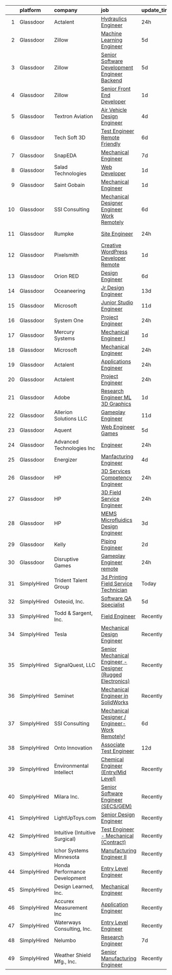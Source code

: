 

|    | platform    | company                        | job                                                                                                                                                                                                                                                                                                                                                                                                                                                                                                                                                                                                                                                                                                                                                                                                                                                                                                                                                                                                                                                                                                                                                                                                                                                                                                                                                                                                                                                                                                                                                                   | update_time   | location                   |
|---:|:------------|:-------------------------------|:----------------------------------------------------------------------------------------------------------------------------------------------------------------------------------------------------------------------------------------------------------------------------------------------------------------------------------------------------------------------------------------------------------------------------------------------------------------------------------------------------------------------------------------------------------------------------------------------------------------------------------------------------------------------------------------------------------------------------------------------------------------------------------------------------------------------------------------------------------------------------------------------------------------------------------------------------------------------------------------------------------------------------------------------------------------------------------------------------------------------------------------------------------------------------------------------------------------------------------------------------------------------------------------------------------------------------------------------------------------------------------------------------------------------------------------------------------------------------------------------------------------------------------------------------------------------|:--------------|:---------------------------|
|  1 | Glassdoor   | Actalent                       | [Hydraulics Engineer](https://www.glassdoor.com/partner/jobListing.htm?pos=109&ao=1110586&s=58&guid=00000180fa05ae34a4a922a3e8875fc2&src=GD_JOB_AD&t=SR&vt=w&ea=1&cs=1_be75983a&cb=1653462118397&jobListingId=1007890149649&cpc=AC285F3A3ECA6BB0&jrtk=3-0-1g3t0bbjvm6ph801-1g3t0bbkir056801-bef56c37ce145c94--6NYlbfkN0ChYVx_I3yfZ_JDY3EFoivtqvi_stwnZ_kRt8Dowt_l_d1ydueao4NE-oUleRJ4yhh9Ix6aND3LUMfVI0eoyrxonRkPatYhJWaMY8t2jX4HqC85oTcZGKf0OzpdlIFTvBXphYp9ByRQs5rNvRvXDZ3YbX1VhukpvS29AjLM564bQvgbXAifumKuQruvqJKY_vxhHzyK7R1Jqvl5Fh2ll7Kb4zu4lz0Dkt4d9BYMI_jEAKeP5kmNIBXnZKRw8Ee4kTxkJ8lX6l8A0lunIgCbFqbAXRPAo-pLIXJFBuOF1kIsrcAt3EyP11gJXusudWbpTUCJihenAhS_guRA1WVA4RUUxYDa2BICkcz-qROOCL4GChbsbroOVAxHaSKMOVbeR86xPEebu_L14R4a3IJLC4TaJMmyo_72WrtPk8siwYzJBLpSBKFl0RM3TRZvhXDN5egfl_kKVMFb_X1fgVKCNTUF-3tWG4Hv6q4RS0uiQSruMUn6H_f9xIn05O67v-yj7X0yvovYr22R-P6unzxEf7s1WRxMQBEs4sFQtMBHVWDoWBkvXituc9r7WfX3wz7-FIK3Pc4O2jr-1Ldhmo5WVvH-yo-hE_yaExuj1-Q6wDkq4QCxWw_wSI5Og_9BfjtyHNmKIM-MYYVnBOHGmaOTmPQ4ZAkl27sBcpjkU87MJWxkv2VWiF0OzQt2ZU7RQcUWLlwTtAyLnG_SPyAEJTLvbniUCtQ-9EV_3IjnjZ8Nisb5p5bav69W7umIsAdGuCm3ocFGe0EX600m3TByd9vU98thLtDjmsMi7LjUS5t20TOiHxFGNqY8bn-NZZmrEidJeWo7-13T6_VwJiv8ySpUHJKV9qsn5enYVqd3GB9-xNWEQIhcHwyXe5CK9B083ihYtcB9YJUqbcBDjIQfN2ISrT_70xE4s2J_VlHVW-Xd5zKG4B7cK3sHhpQmp-bEQ3GnI-9E3iFQ99eFYpK-l-qjXRACdeXRs2RHhbE%3D)                                                                                                                                                                                                          | 24h           | Bartlett, IL               |
|  2 | Glassdoor   | Zillow                         | [Machine Learning Engineer](https://www.glassdoor.com/partner/jobListing.htm?pos=101&ao=1110586&s=58&guid=00000180fa05ae34a4a922a3e8875fc2&src=GD_JOB_AD&t=SR&vt=w&cs=1_0a7c9986&cb=1653462118396&jobListingId=1007877117058&cpc=9908D8D4413DBB8A&jrtk=3-0-1g3t0bbjvm6ph801-1g3t0bbkir056801-f96ab320b8e43036--6NYlbfkN0ANMurRYyPEXg08u6OamUd1Mvhk-zhFSGYIZgoJR86UvYL2v6MoUqae-sD5DnU21vq3JeNkR5tFHcOnDSq4dtCFfirBT7BYsd0jop5wwr17nJM9ZkX7ghU4Er1na1RLgh8OpyDj2Xs0WGVeLQZxpEbHUBOV3KsUxWOQYxZr7INfleYBTAwE2qjmYhWBBkzonQeoXFvsj4PleQDtJYgK5BiiAnsr7_5Kyrr5fvFyPGQqSALWvH7DFOaccNVlYodNSmxFsiyR0ugwNx2yHI4IFJq5Yzi-DTmH_Q4nTOUoLm0fxY63CSCsY5rDXcAyjkYNT9l_3CKbtM6DqbhpX6YAQ_YI4JbLVThEx3IYFxAa_JKFXFbTzcSpPGEieps-nr2YKb42Xa_VlxpF0sDQ5gAUQt68GRyiBsdfpYyvOPXxpGvEyolsHJuSH1MENDGQc3PQVKC21uLDs-0PipOTtuY7uFtX0g_WWDqbDdJH2GQLjeVshZXDyEZzbizYxROUgbwKLFPoR5bIlTAVkNCHwelSiioztb4IhcEsMNCSBOzYAsM7mCLEyD_8KvxQn7YNAZ0X6jtHtEYFa4nyNiZ5RbOHHGujSS4UXzLIVhCeXFbigDe0INxbCmP2Tjp3KJmCnu0GnrLZPy9t15ArQgL0fR80uoHXAiPRExLCzjp0m6-JQX91OpAJn8Dl1-F0oA9Qi5j4hkqAEXTDMPN3phuc_qt1AzxcZgS4q_9vT_ykLN6qipezAnvCf2XFQ0I2iORtRHECy2KTyF3ys43gnXjr8azdYk4NBOLZpuKPodRHB9PY1lCd9DAf1_CtkQAnr6CDHpYtqC8VJnAvrlhLyHFRyhed5j7QSIMRnxn7TQZwU4tPkDIVvevtEEKzt79QFCreHl10Ry0%3D)                                                                                                                                                                                                                                                                                                         | 5d            | Remote                     |
|  3 | Glassdoor   | Zillow                         | [Senior Software Development Engineer Backend](https://www.glassdoor.com/partner/jobListing.htm?pos=102&ao=1110586&s=58&guid=00000180fa05ae34a4a922a3e8875fc2&src=GD_JOB_AD&t=SR&vt=w&cs=1_a91eed4a&cb=1653462118396&jobListingId=1007877116410&cpc=334ABAF5D42DC775&jrtk=3-0-1g3t0bbjvm6ph801-1g3t0bbkir056801-7da9c1d29ced34c0--6NYlbfkN0ANMurRYyPEXg08u6OamUd1Mvhk-zhFSGYIZgoJR86UvQ_x0FKK8TrZZD49G3rLjS8OeXqKpU256LJsjkBezdpirwUAmeTUM9z_OzSf7E33yCgZOMicZWXcrQgbxxpW63orqXKD1-6n58-zzJEHjh3OCeCJJueRXOhU8YE61F16bSMqAwSYfO1HusenPJE8KRhmW1frTfHacdBeyuH6dwbcvUe2ElIlGjmi7sw_29r2ibEZpq67j6zD9gtL3bu9jCxQ5D6IHEOMdV6FRz5oZBRJVtpCBqDKqmnpmCP9mmrQyqERzC_skvHDvDwxSqT9MnqDmEd8zAnGQ5cF5WEtpGKxIXKB1kxILPrkrgIl4rE9xQV41oio0fivFlJpy1QkDxrBhCdCrL3zfCvLLAEMaES2LA78ySVgsNHy8-EpkBsicpNHWEtXnY1PWXYLVuCYVXQIIKII2QoIq0O0Ww9bDk7JddWFXgxvhje6_rFp3akM7UXbtQtp5yenFmi3cWV2REeALDw4K54VFvip797v4IJl3hQqI2JG-bcO6oItjSQM_Ur7UXxE9SG_UVGRddd_iVBs0t1Dmf-A2sjjlkREBikqFeuPLIlGTryOYkHelYVPG_54OwLqY8nu1CMZ2zs0q4Nq3Hm5R-oFvYZJVRUI3F2wcfIMSp8Ud85Lj2sL5_MDZtgEoPJ-0Fxpc3jYAcKSbZa-VUsEWwNjZhLmO7nfrSXX9lp7vujWvLjwFgyTWHHlcksbLj9mNcilQRrHKuIcNuiUskF60SLMxwxbZ9HGEOnA3SQ0lzhlmhs8U2EOnAFz9_doGKpIuOqmEgpgSfIfUxEOd8a1M0bGJw1dnwkTcSFEEQUyxXtEBGLeAJo_C99_dn3cVIAp0z1g6rdhc3jormM%3D)                                                                                                                                                                                                                                                                                      | 5d            | Remote                     |
|  4 | Glassdoor   | Zillow                         | [Senior Front End Developer](https://www.glassdoor.com/partner/jobListing.htm?pos=103&ao=1110586&s=58&guid=00000180fa05ae34a4a922a3e8875fc2&src=GD_JOB_AD&t=SR&vt=w&cs=1_161dd48b&cb=1653462118396&jobListingId=1007885818152&cpc=56C4EA4A1A191A49&jrtk=3-0-1g3t0bbjvm6ph801-1g3t0bbkir056801-5f1ab62f840b6fab--6NYlbfkN0ANMurRYyPEXg08u6OamUd1Mvhk-zhFSGYIZgoJR86UvQ_x0FKK8TrZZD49G3rLjS_Y1LbQWLx5jycOR6013cxawdBDgXjNWoLra0NK2tGSUKFhweRgdIxRSTkplgTUpz3ePSqK2BaeWgbq5Rm-Yt5puBME04TASXW0MJDXH9qJzEPorQn0Fn679GFFEy7YZX9nVcjKv4UacVbgWYfThZF8Kl1jv3CfbGgyUIr7vs-G_TEfN6X9KPMu3cfKpAhryvouvE3182JuvuHmdHB403tFfpiHPHJctc564G7vzCNHBzWsGpXpG3xlaJsaO6ByemErz6mHy4CS6qcGRa3JCUB3S0ecbfClXg_Fh6epD8i0auvlVXt2GsEZeQPPMBa8o0I8jxy-GD-jsZLkJgrRUxNBTcOJduUZncUu2MkTS54QSeqoVXvd7FKfmDTebpyQydcZ8bbRPvSVc9c5bVFseF7egEym_tBdyOrXNcbcaR2it5orv5LMdBrdQ-e7Avm2bf0XxDf760AfTicWpNBwdgNF3azBzWEqNEKnOtbuD7uHFXpuvNTRYyrtFYMUg4WofVrCA91lsh60d7LLrmaJDMDFY54aN3r9fKBS-rtd26q0ucn6NYovbJvoumPkv5wwU2w2jil-NbN5zH0_JNfdQLWl_z5pkitQx1EkYrDFJspnpQb9bv1IFeQVXBLRZ-3CXOnK2QLdD2xCStaPFZhK_zPAf1sQ8hq8xdj_32WIExazYNlt7X-56WdIpZ7TRYw36IDtymp1Md2vo8NZ-elmY8hqiEATArEGf08mddAvHoFYv4rFWfsa-_CLSwQ_rBPM12i2mJpNrltMSlUbSwNjWpYK51YO49eC3x_s6kfYG2dgHta4TdBrsnyX4Uh813c6kd9ewPGMIS9ORN1egTqCesWF1r9vT812ffM%3D)                                                                                                                                                                                                                                                                        | 1d            | Seattle, WA                |
|  5 | Glassdoor   | Textron Aviation               | [Air Vehicle Design Engineer](https://www.glassdoor.com/partner/jobListing.htm?pos=126&ao=1136043&s=58&guid=00000180fa05ae34a4a922a3e8875fc2&src=GD_JOB_AD&t=SR&vt=w&cs=1_1f11cfcd&cb=1653462118402&jobListingId=1007880298449&jrtk=3-0-1g3t0bbjvm6ph801-1g3t0bbkir056801-bc8955100a33cf94-)                                                                                                                                                                                                                                                                                                                                                                                                                                                                                                                                                                                                                                                                                                                                                                                                                                                                                                                                                                                                                                                                                                                                                                                                                                                                          | 4d            | Wichita, KS                |
|  6 | Glassdoor   | Tech Soft 3D                   | [Test Engineer   Remote Friendly ](https://www.glassdoor.com/partner/jobListing.htm?pos=116&ao=1136043&s=58&guid=00000180fa05ae34a4a922a3e8875fc2&src=GD_JOB_AD&t=SR&vt=w&ea=1&cs=1_a6288d29&cb=1653462118399&jobListingId=1007874058774&jrtk=3-0-1g3t0bbjvm6ph801-1g3t0bbkir056801-ae8a3d6bb3775c1f-)                                                                                                                                                                                                                                                                                                                                                                                                                                                                                                                                                                                                                                                                                                                                                                                                                                                                                                                                                                                                                                                                                                                                                                                                                                                                | 6d            | Remote                     |
|  7 | Glassdoor   | SnapEDA                        | [Mechanical Engineer](https://www.glassdoor.com/partner/jobListing.htm?pos=129&ao=1136043&s=58&guid=00000180fa05ae34a4a922a3e8875fc2&src=GD_JOB_AD&t=SR&vt=w&ea=1&cs=1_4040140a&cb=1653462118403&jobListingId=1007870779495&jrtk=3-0-1g3t0bbjvm6ph801-1g3t0bbkir056801-4d6c814d2a56d25e-)                                                                                                                                                                                                                                                                                                                                                                                                                                                                                                                                                                                                                                                                                                                                                                                                                                                                                                                                                                                                                                                                                                                                                                                                                                                                             | 7d            | Remote                     |
|  8 | Glassdoor   | Salad Technologies             | [Web Developer](https://www.glassdoor.com/partner/jobListing.htm?pos=130&ao=1136043&s=58&guid=00000180fa05ae34a4a922a3e8875fc2&src=GD_JOB_AD&t=SR&vt=w&ea=1&cs=1_3f316c50&cb=1653462118403&jobListingId=1007886381261&jrtk=3-0-1g3t0bbjvm6ph801-1g3t0bbkir056801-4f95106f425fdb49-)                                                                                                                                                                                                                                                                                                                                                                                                                                                                                                                                                                                                                                                                                                                                                                                                                                                                                                                                                                                                                                                                                                                                                                                                                                                                                   | 1d            | Remote                     |
|  9 | Glassdoor   | Saint Gobain                   | [Mechanical Engineer](https://www.glassdoor.com/partner/jobListing.htm?pos=125&ao=1136043&s=58&guid=00000180fa05ae34a4a922a3e8875fc2&src=GD_JOB_AD&t=SR&vt=w&cs=1_08a1dd33&cb=1653462118402&jobListingId=1007885957873&jrtk=3-0-1g3t0bbjvm6ph801-1g3t0bbkir056801-6e4bdf246eba22ac-)                                                                                                                                                                                                                                                                                                                                                                                                                                                                                                                                                                                                                                                                                                                                                                                                                                                                                                                                                                                                                                                                                                                                                                                                                                                                                  | 1d            | Mickleton, NJ              |
| 10 | Glassdoor   | SSI Consulting                 | [Mechanical Designer   Engineer Work Remotely ](https://www.glassdoor.com/partner/jobListing.htm?pos=113&ao=1136043&s=58&guid=00000180fa05ae34a4a922a3e8875fc2&src=GD_JOB_AD&t=SR&vt=w&ea=1&cs=1_20dc1127&cb=1653462118399&jobListingId=1007873591885&jrtk=3-0-1g3t0bbjvm6ph801-1g3t0bbkir056801-a0c2eef8835bbd3f-)                                                                                                                                                                                                                                                                                                                                                                                                                                                                                                                                                                                                                                                                                                                                                                                                                                                                                                                                                                                                                                                                                                                                                                                                                                                   | 6d            | Remote                     |
| 11 | Glassdoor   | Rumpke                         | [Site Engineer](https://www.glassdoor.com/partner/jobListing.htm?pos=118&ao=1136043&s=58&guid=00000180fa05ae34a4a922a3e8875fc2&src=GD_JOB_AD&t=SR&vt=w&cs=1_57c62fc1&cb=1653462118400&jobListingId=1007890079921&jrtk=3-0-1g3t0bbjvm6ph801-1g3t0bbkir056801-9725b1f963eb24ce-)                                                                                                                                                                                                                                                                                                                                                                                                                                                                                                                                                                                                                                                                                                                                                                                                                                                                                                                                                                                                                                                                                                                                                                                                                                                                                        | 24h           | Waverly, OH                |
| 12 | Glassdoor   | Pixelsmith                     | [Creative WordPress Developer   Remote](https://www.glassdoor.com/partner/jobListing.htm?pos=112&ao=1136043&s=58&guid=00000180fa05ae34a4a922a3e8875fc2&src=GD_JOB_AD&t=SR&vt=w&ea=1&cs=1_789d7903&cb=1653462118397&jobListingId=1007885969465&jrtk=3-0-1g3t0bbjvm6ph801-1g3t0bbkir056801-3cb15af3a9caeacc-)                                                                                                                                                                                                                                                                                                                                                                                                                                                                                                                                                                                                                                                                                                                                                                                                                                                                                                                                                                                                                                                                                                                                                                                                                                                           | 1d            | Remote                     |
| 13 | Glassdoor   | Orion RED                      | [Design Engineer](https://www.glassdoor.com/partner/jobListing.htm?pos=120&ao=1136043&s=58&guid=00000180fa05ae34a4a922a3e8875fc2&src=GD_JOB_AD&t=SR&vt=w&ea=1&cs=1_d0053c11&cb=1653462118400&jobListingId=1007873430682&jrtk=3-0-1g3t0bbjvm6ph801-1g3t0bbkir056801-eb3b4331ca4325d1-)                                                                                                                                                                                                                                                                                                                                                                                                                                                                                                                                                                                                                                                                                                                                                                                                                                                                                                                                                                                                                                                                                                                                                                                                                                                                                 | 6d            | Remote                     |
| 14 | Glassdoor   | Oceaneering                    | [Jr Design Engineer](https://www.glassdoor.com/partner/jobListing.htm?pos=124&ao=1136043&s=58&guid=00000180fa05ae34a4a922a3e8875fc2&src=GD_JOB_AD&t=SR&vt=w&cs=1_d498ead2&cb=1653462118402&jobListingId=1007855869181&jrtk=3-0-1g3t0bbjvm6ph801-1g3t0bbkir056801-87a83d1697affaa2-)                                                                                                                                                                                                                                                                                                                                                                                                                                                                                                                                                                                                                                                                                                                                                                                                                                                                                                                                                                                                                                                                                                                                                                                                                                                                                   | 13d           | Houston, TX                |
| 15 | Glassdoor   | Microsoft                      | [Junior Studio Engineer](https://www.glassdoor.com/partner/jobListing.htm?pos=115&ao=1136043&s=58&guid=00000180fa05ae34a4a922a3e8875fc2&src=GD_JOB_AD&t=SR&vt=w&cs=1_896efa90&cb=1653462118399&jobListingId=1007861260204&jrtk=3-0-1g3t0bbjvm6ph801-1g3t0bbkir056801-f15af1e524973b9f-)                                                                                                                                                                                                                                                                                                                                                                                                                                                                                                                                                                                                                                                                                                                                                                                                                                                                                                                                                                                                                                                                                                                                                                                                                                                                               | 11d           | Redmond, WA                |
| 16 | Glassdoor   | System One                     | [Project Engineer](https://www.glassdoor.com/partner/jobListing.htm?pos=104&ao=1110586&s=58&guid=00000180fa05ae34a4a922a3e8875fc2&src=GD_JOB_AD&t=SR&vt=w&cs=1_24dff3b0&cb=1653462118396&jobListingId=1007890405897&cpc=AF770993EC679D41&jrtk=3-0-1g3t0bbjvm6ph801-1g3t0bbkir056801-bce358af85f86283--6NYlbfkN0AXtvPDqDev6liskt-h_3vAUEMM26GmMOlWYCAn-kvNiZzopGGRoYPEKK3mXgjZYirGXBIZXG2pAOrInl_eMSv9QjezJiT7tC_HG88ppocQeL8WKNFYrfjUx9bsI8zPlHTOyEjnApD3uJGujnf0M_n5m0WuhBG93vkEoWIrlYRMtZKW0l0HbKyprxgNQm_ECb0-wP9uqksw5hX_mx1NbtRTDeqKSo60JJDm82vLRogDx14ycEAlD9mrquwLibtEKVG8lGriY32GWxvMfPBpzpv2p3JdUU0kpCq-gg5Rkn9BxdtfAvxxc6lyTtzLnhE-0dC4-XNSCDIot8td0bCshdrpRKWqUOfxLXSgRUf96j2t83tmR5vR6_DS0XFKT9hAD69MzFJq1qANxMvxPTEhmb5vdGLcAvfKFsS4LSbOOfkUV1lCk0qU0Fkpt5H8nRulfg1W2TpZg8wGjDxfP_XCRS-76fuAHzQ4cmSLFKeZ-W0XXa_w2rlkET_qzIJQlRwlwcMQzFKYH3xAMc17KlDaJoyxrbrJb1kdEOLonifBeMDxc-zorkA6b4i8Bwm7dvw1qmHqvZLFChrvPg%3D%3D)                                                                                                                                                                                                                                                                                                                                                                                                                                                                                                                                                                                                                                    | 24h           | Callery, PA                |
| 17 | Glassdoor   | Mercury Systems                | [Mechanical Engineer I](https://www.glassdoor.com/partner/jobListing.htm?pos=117&ao=1136043&s=58&guid=00000180fa05ae34a4a922a3e8875fc2&src=GD_JOB_AD&t=SR&vt=w&cs=1_e7657899&cb=1653462118399&jobListingId=1007885689443&jrtk=3-0-1g3t0bbjvm6ph801-1g3t0bbkir056801-c0548f9eb0dd14f4-)                                                                                                                                                                                                                                                                                                                                                                                                                                                                                                                                                                                                                                                                                                                                                                                                                                                                                                                                                                                                                                                                                                                                                                                                                                                                                | 1d            | Torrance, CA               |
| 18 | Glassdoor   | Microsoft                      | [Mechanical Engineer](https://www.glassdoor.com/partner/jobListing.htm?pos=114&ao=1136043&s=58&guid=00000180fa05ae34a4a922a3e8875fc2&src=GD_JOB_AD&t=SR&vt=w&cs=1_41882397&cb=1653462118399&jobListingId=1007889586715&jrtk=3-0-1g3t0bbjvm6ph801-1g3t0bbkir056801-12f972b30d456f91-)                                                                                                                                                                                                                                                                                                                                                                                                                                                                                                                                                                                                                                                                                                                                                                                                                                                                                                                                                                                                                                                                                                                                                                                                                                                                                  | 24h           | Mountain View, CA          |
| 19 | Glassdoor   | Actalent                       | [Applications Engineer](https://www.glassdoor.com/partner/jobListing.htm?pos=108&ao=1110586&s=58&guid=00000180fa05ae34a4a922a3e8875fc2&src=GD_JOB_AD&t=SR&vt=w&ea=1&cs=1_649bef17&cb=1653462118397&jobListingId=1007890149602&cpc=3DB599BF2F4828F0&jrtk=3-0-1g3t0bbjvm6ph801-1g3t0bbkir056801-47f73f8655ff72ac--6NYlbfkN0ChYVx_I3yfZ_JDY3EFoivtqvi_stwnZ_kRt8Dowt_l_d1ydueao4NE-oUleRJ4yhh9Ix6aND3LUMnJ0X-SBBWVb4RtT4ASvhHoT5lty7lb2Y35PuEFekm2jP1EPKWxiD6OUmcftOaYAmGrllGtnWWd38j_psuweuMugaFY1udADlEEmaHt8zw4ojf6OjryjuaTr_cfeK9nCv3cyKw0qzLfky-BalB6ZoIvEIDqllahQlDfbVbCNy17HVsamRBTKBedEhN_sY6qPqD6YRKjJaq6BpCggrtSI-p_tx9_LltUQs_hNu3YNgmv_nLJgAJXBT30tyTfBkeLI-QCb0rYJmv0qrmbWuRqUwwt3DuQERsrOLgFekwS9IpqL2odrX3jUZY2kdqweyl6igvRkzGJGqvQwe6kg1FPhZFHDaIPSh5eQF0bz_kiA98P5d8OxLgcS2FFXWcbLUeOx1D6rcyDna4R38-ZKuWtA5cLrsiHP8e0nqwqdtKZYLEN_0-f5GzyQHwxufSvo03QcbrHd3SKWa9v1uMz--cfevs8svJdSH1utk5pAO9ED_XIBWa0QZdRQ8MnoMnyFO4_x3vdoUcHZszgFkJjZ1uisA1rq1X946EJmiG8NotANm0LrdNUbsM0e1tqWFIlasyvEJ_GVrZG_B__vlT8TZxn3MIYu2gE9rj0IMp_qB4AaYtPL9pgwsa4sahDXDk4ucZn_iYr-2wq0HyGj-bcjZfftDZKe-DXwidX4l8lurjfuzu08F4xx-caRxIXcIz0urkRjgYX5WX37zh3NI1YPm9HJIop6mTHO6Vzh_wt8DFoDGmzk_LLL5IzoZ_vvJnXDQmXLPBQ0uODPYYUYbhtQ2ttUNFpntrjfbaKtDuscnfm3On8uIrCdYnOmEkV6wEsoIUYwTmEt6QfJVLZiWiuOafZWZZh5p7VlqjCASqBnezl9MviIG3709KcuNOLQWydhIjhxwNwknWl_JZ9A0z189kW2cU%3D)                                                                                                                                                                                                        | 24h           | Valencia, CA               |
| 20 | Glassdoor   | Actalent                       | [Project Engineer](https://www.glassdoor.com/partner/jobListing.htm?pos=107&ao=1110586&s=58&guid=00000180fa05ae34a4a922a3e8875fc2&src=GD_JOB_AD&t=SR&vt=w&ea=1&cs=1_6e2e033b&cb=1653462118397&jobListingId=1007890149667&cpc=FAE5E775D180B2FB&jrtk=3-0-1g3t0bbjvm6ph801-1g3t0bbkir056801-16d87a3afb722b6b--6NYlbfkN0ChYVx_I3yfZ_JDY3EFoivtqvi_stwnZ_kRt8Dowt_l_d1ydueao4NE-oUleRJ4yhh9Ix6aND3LUP16pM4Biom6L-DEW095N5w7_WjNWtQMxDYin6D3LiDU_sOU0H8co_5UetF6GwdUwYXaBeut53zOXbk6ySjioI6kIofxD4kPLax8GNIRnc7ntoE9UwBclLEe3BTt1uTkzDSQxkgNWyfF6cWlteAzEmkJUfAXfuurwxCzcuok7Gcg322xAs-B051uB0NJDaoF5ZFM1rRPuVkr1pvheXOT7j7ItsIvvnKKxGf6hUWawOO6xlXCvCJUiZcOfHjf83GdL25li-rN--lLwoDITlQv7XOny-gj2azZiUWokqhLj6i9szAckt_W_24xoDOQnRPUUeD2cxIO5d3Ls46kiyAaamCg6ePr340xlUQaIpQyUite5Ed7dBMrHcunVIvW3WUQlSr-54dlIP96zd2omitH_1KqehnxBY9kfYMQLflIGf1hCCQc6it3hjAMVMAh53g-jX0IaclbCkQVMUy_cTsAlszeRbAglvpdvKRVDPWJEgHKXT5pZvpaX3o-joVw_NuwAtAcxtmlqVipzeFkwgOt1bFnqO2h--lEg1htVXajR5w24uPJACppwXVdBDRGFDm46_qB3KklhPemTnXHMHx2I3Tcy1Y2w-EE3Rtfw79TkiNd_f8ILhclpUFSrRwn8WjT_RUgp-gCHw3sh7LkIe9hEXw2JrxX2cYhzaPzAf5LbkA2ntTaAMne83fs3errrNwqZrv9iIXxTkA3o0uT6trb-UAbN7e6O4HfLmnRQm1Imv7AtfWDF9SENx1tj1_LbMAfVzKAtRdm9voV9oOJmHQgCA2Bdt2F9Jn0UbSMr-_h96ezeNnSVWLqEQgEYs7G1faNshdsebaIZsXyQIMheBDvX3Uve8z1bk80mfYVefGVG9meUvzymjFT8gi38tvgddNTf0CCwCzydYvJlr6pROiTzloTUFI1Y3pWYQ%3D%3D)                                                                                                                                                                                               | 24h           | Boston, MA                 |
| 21 | Glassdoor   | Adobe                          | [Research Engineer   ML   3D Graphics](https://www.glassdoor.com/partner/jobListing.htm?pos=110&ao=1136043&s=58&guid=00000180fa05ae34a4a922a3e8875fc2&src=GD_JOB_AD&t=SR&vt=w&cs=1_760dac4f&cb=1653462118397&jobListingId=1007886085250&jrtk=3-0-1g3t0bbjvm6ph801-1g3t0bbkir056801-e21d83531ee5539b-)                                                                                                                                                                                                                                                                                                                                                                                                                                                                                                                                                                                                                                                                                                                                                                                                                                                                                                                                                                                                                                                                                                                                                                                                                                                                 | 1d            | San Jose, CA               |
| 22 | Glassdoor   | Allerion Solutions LLC         | [Gameplay Engineer](https://www.glassdoor.com/partner/jobListing.htm?pos=122&ao=1136043&s=58&guid=00000180fa05ae34a4a922a3e8875fc2&src=GD_JOB_AD&t=SR&vt=w&ea=1&cs=1_dac3e923&cb=1653462118401&jobListingId=1007861726778&jrtk=3-0-1g3t0bbjvm6ph801-1g3t0bbkir056801-637857c08bae14d6-)                                                                                                                                                                                                                                                                                                                                                                                                                                                                                                                                                                                                                                                                                                                                                                                                                                                                                                                                                                                                                                                                                                                                                                                                                                                                               | 11d           | Remote                     |
| 23 | Glassdoor   | Aquent                         | [Web Engineer   Games](https://www.glassdoor.com/partner/jobListing.htm?pos=106&ao=1110586&s=58&guid=00000180fa05ae34a4a922a3e8875fc2&src=GD_JOB_AD&t=SR&vt=w&cs=1_67e2ffeb&cb=1653462118397&jobListingId=1007877306825&cpc=32EE424DE2B657EB&jrtk=3-0-1g3t0bbjvm6ph801-1g3t0bbkir056801-68a9b777e3a659a6--6NYlbfkN0DMrcEu7yrtATojKJA7cEzGQ3FdRGWLh0CZQInL4ECGI9gD0Wolx9R2EDT7B77c2cTyQDkqyA_RLUPLSr_UN_4NftBJaOPNLUMmij9rPpvngV8PgdHTiIzgGvb88G52RLGcnOL2AM7qFmRF7Ec7QQCfYCL_viId-I14_yH_xlNXokPyf8s2yqHE6DoBY6QGBPnRivzngmNmQcphmv3kwHfo_jQUEjdMgyWjoIB4R0D_z06LfHd-nDH1WJmH_DUNsvoBHJAxyCnkDve7ZHaHvGdYxoleqQpNBFQXYcbn87iAaprAsF6RqrmHcK_neerib2Q-G9k8vFQOkAE52QPlc9F8B0e89byTQsRplsc358I298cbA2e72ubM4LWvJH5-gBvNe2t7fiBRyqAddB6VOVDChE4gUXKpgx3noUgwvn31p4vyqsSUQahSlgaysmWxgDVJ-MOaESTatw%3D%3D)                                                                                                                                                                                                                                                                                                                                                                                                                                                                                                                                                                                                                                                                                                                                                                | 5d            | Remote                     |
| 24 | Glassdoor   | Advanced Technologies Inc      | [Engineer](https://www.glassdoor.com/partner/jobListing.htm?pos=128&ao=1136043&s=58&guid=00000180fa05ae34a4a922a3e8875fc2&src=GD_JOB_AD&t=SR&vt=w&ea=1&cs=1_b5aa151d&cb=1653462118403&jobListingId=1007889742350&jrtk=3-0-1g3t0bbjvm6ph801-1g3t0bbkir056801-9f0189024e7b82d0-)                                                                                                                                                                                                                                                                                                                                                                                                                                                                                                                                                                                                                                                                                                                                                                                                                                                                                                                                                                                                                                                                                                                                                                                                                                                                                        | 24h           | Newport News, VA           |
| 25 | Glassdoor   | Energizer                      | [Manfacturing Engineer](https://www.glassdoor.com/partner/jobListing.htm?pos=123&ao=1136043&s=58&guid=00000180fa05ae34a4a922a3e8875fc2&src=GD_JOB_AD&t=SR&vt=w&cs=1_5185be9d&cb=1653462118402&jobListingId=1007879790690&jrtk=3-0-1g3t0bbjvm6ph801-1g3t0bbkir056801-11d5d86ebd2af700-)                                                                                                                                                                                                                                                                                                                                                                                                                                                                                                                                                                                                                                                                                                                                                                                                                                                                                                                                                                                                                                                                                                                                                                                                                                                                                | 4d            | Fennimore, WI              |
| 26 | Glassdoor   | HP                             | [3D Services Competency Engineer](https://www.glassdoor.com/partner/jobListing.htm?pos=127&ao=1136043&s=58&guid=00000180fa05ae34a4a922a3e8875fc2&src=GD_JOB_AD&t=SR&vt=w&cs=1_9bfd50b6&cb=1653462118403&jobListingId=1007887981570&jrtk=3-0-1g3t0bbjvm6ph801-1g3t0bbkir056801-b2ef9049bef92458-)                                                                                                                                                                                                                                                                                                                                                                                                                                                                                                                                                                                                                                                                                                                                                                                                                                                                                                                                                                                                                                                                                                                                                                                                                                                                      | 24h           | Alpharetta, GA             |
| 27 | Glassdoor   | HP                             | [3D Field Service Engineer](https://www.glassdoor.com/partner/jobListing.htm?pos=121&ao=1136043&s=58&guid=00000180fa05ae34a4a922a3e8875fc2&src=GD_JOB_AD&t=SR&vt=w&cs=1_45dc25dc&cb=1653462118400&jobListingId=1007887981490&jrtk=3-0-1g3t0bbjvm6ph801-1g3t0bbkir056801-8e56b97868473357-)                                                                                                                                                                                                                                                                                                                                                                                                                                                                                                                                                                                                                                                                                                                                                                                                                                                                                                                                                                                                                                                                                                                                                                                                                                                                            | 24h           | California                 |
| 28 | Glassdoor   | HP                             | [MEMS  Microfluidics Design Engineer](https://www.glassdoor.com/partner/jobListing.htm?pos=119&ao=1136043&s=58&guid=00000180fa05ae34a4a922a3e8875fc2&src=GD_JOB_AD&t=SR&vt=w&cs=1_1e4bd274&cb=1653462118400&jobListingId=1007881114080&jrtk=3-0-1g3t0bbjvm6ph801-1g3t0bbkir056801-6fda35ab8e0472b7-)                                                                                                                                                                                                                                                                                                                                                                                                                                                                                                                                                                                                                                                                                                                                                                                                                                                                                                                                                                                                                                                                                                                                                                                                                                                                  | 3d            | San Diego, CA              |
| 29 | Glassdoor   | Kelly                          | [Piping Engineer](https://www.glassdoor.com/partner/jobListing.htm?pos=105&ao=1110586&s=58&guid=00000180fa05ae34a4a922a3e8875fc2&src=GD_JOB_AD&t=SR&vt=w&cs=1_3a5121de&cb=1653462118397&jobListingId=1007883132344&cpc=4B86475FAF393599&jrtk=3-0-1g3t0bbjvm6ph801-1g3t0bbkir056801-d4851b0d64223df0--6NYlbfkN0D6qFSVCaa8tXn-rJ3OcXif2lPyFmwsE2iZBGE4YLg1gz3DzxANTQL2R188vJaRnacx-uFIVPLJotGgfyIClu7xTQm1Ga8p3fI7LQ06jwYNTmtaKxeYQ3gPRDaUgQutkv53s5IHwyXNCGUe_X7YZSsE9LZRCk46JkwjLN9WNLhPBwDkNaxVqBPR9kcG6892dPEOuI2o3dkNDmGef43dVunQnrDrgB3jnBDbbnSa9CkwKwT7CT2K47f9qy6zpfM8pVq2O6pzo3JNol3WdMlkCAly3hg3YbkSjknTZxL9iKRoJErIwIJyEHs3gsqALanZY9KPs4SO7Kl3z2fN_hwpronesJMtRMkFlmtCRryQc_AiMiOlL3w_Yu0qPpJIvL1-czDeCubKI69VhSNRPMQ9nU1juwL-KT04DPOuunByLeA0au87eYeWCT7QqEulBNzMb1mZ7f_pywzoQ4h-yo1mLID09V3__-NmAxZLdU3mwRFH9qguHCFoIgsC-TlFs2sBnPC0VrB36gtc7VxBDDWmixtm6CjsmCgdA9AhQkpzEq4QwgPSoq_V0bGzDtspqLCsgEQzN_EHbkaVV1KoHIc0FL6GwvsAall1mUeyCoEIT9UMjbGoaKnjDzj-QRbqWZ8_U9eVXKMYWDvnQUBAHrGo6l3lTNszxS7QTe3fY0g5SxdZ8NdWwRv9WYUTHb-SYbwfX2Vloy_5lIwSSXx9svLnNPRKWkyno5FoDg90_x9YWXBCooVqSB-cGClZMCZBNE13SaLEFwzgqBIuB9bhEVKKrMlhw4Fn7J2VGXU1X518N3Sp0ZCKpQAFb6ci9PRyLd7BzSZWOGohUsYU92mZmzWRTw38F3byjDWvBOaO6BX13CgCGARuHhqEov8yHdh3Nw70WMF6psPpliiiq_tJzmH45RqrtvNy-jsj3FPQqvredR9vcJej-3VR9GOoQfiYcwyCeZt8SBGJSDYds5eN6yhxeCamiz7SJKErCGWKCvzTCXU3YKa7jdpqLRzd2OmHh3wKF54072FninGkohxhDOA0pcS9liOGvI8Cdbzlc9FFlvYlwz9fMNaM5Nt_31cKuC6hVz9jkIGgi8L4u15VbqzCN6hB8vQjPgL6wyU0mqF5AxtXflH-RytFgPqfGR-Uq3NKnWorbWeBhkDAoFR7yYHZMvR5NZX6MaMMSy8HZkL_89rH0gIFdNXR6CX4) | 2d            | Plaquemine, LA             |
| 30 | Glassdoor   | Disruptive Games               | [Gameplay Engineer  remote ](https://www.glassdoor.com/partner/jobListing.htm?pos=111&ao=1136043&s=58&guid=00000180fa05ae34a4a922a3e8875fc2&src=GD_JOB_AD&t=SR&vt=w&ea=1&cs=1_fa243bde&cb=1653462118397&jobListingId=1007890195907&jrtk=3-0-1g3t0bbjvm6ph801-1g3t0bbkir056801-f3ca1098a43bb794-)                                                                                                                                                                                                                                                                                                                                                                                                                                                                                                                                                                                                                                                                                                                                                                                                                                                                                                                                                                                                                                                                                                                                                                                                                                                                      | 24h           | Remote                     |
| 31 | SimplyHired | Trident Talent Group           | [3d Printing Field Service Technician](https://www.simplyhired.com/job/xoy-HxsAaLSz_FP21YKas4KFSfICX7WKPX-9AzUN1K000YuVpgOupg?q=3d+engineer)                                                                                                                                                                                                                                                                                                                                                                                                                                                                                                                                                                                                                                                                                                                                                                                                                                                                                                                                                                                                                                                                                                                                                                                                                                                                                                                                                                                                                          | Today         | San Jose, CA +1 location   |
| 32 | SimplyHired | Osteoid, Inc.                  | [Software QA Specialist](https://www.simplyhired.com/job/ly5HyP4aIf4gIhZWjtlIH6PMELKmU7EOcxFhjLBSMLGip6o1t9nQlw?q=3d+engineer)                                                                                                                                                                                                                                                                                                                                                                                                                                                                                                                                                                                                                                                                                                                                                                                                                                                                                                                                                                                                                                                                                                                                                                                                                                                                                                                                                                                                                                        | 5d            | Santa Clara, CA            |
| 33 | SimplyHired | Todd & Sargent, Inc.           | [Field Engineer](https://www.simplyhired.com/job/OH_0DcgoaXcglYMEBorv4JBVysztn-6ol-y0Xanlso9znHkp6GopYg?q=3d+engineer)                                                                                                                                                                                                                                                                                                                                                                                                                                                                                                                                                                                                                                                                                                                                                                                                                                                                                                                                                                                                                                                                                                                                                                                                                                                                                                                                                                                                                                                | Recently      | Hays, KS                   |
| 34 | SimplyHired | Tesla                          | [Mechanical Design Engineer](https://www.simplyhired.com/job/GVuXhm663KYd_wiqelZQmC4BdjUJZs01Vv-6_ljmIqA-WzKA5p1KBQ?q=3d+engineer)                                                                                                                                                                                                                                                                                                                                                                                                                                                                                                                                                                                                                                                                                                                                                                                                                                                                                                                                                                                                                                                                                                                                                                                                                                                                                                                                                                                                                                    | Recently      | Palo Alto, CA +3 locations |
| 35 | SimplyHired | SignalQuest, LLC               | [Senior Mechanical Engineer - Designer (Rugged Electronics)](https://www.simplyhired.com/job/y9m54EIWTgRUOXYc39jRqzvWM8rR4Sbw_dyibCPqVa3obhUDn9eukg?q=3d+engineer)                                                                                                                                                                                                                                                                                                                                                                                                                                                                                                                                                                                                                                                                                                                                                                                                                                                                                                                                                                                                                                                                                                                                                                                                                                                                                                                                                                                                    | Recently      | Lebanon, NH                |
| 36 | SimplyHired | Seminet                        | [Mechanical Engineer in SolidWorks](https://www.simplyhired.com/job/i8jY9b_7HtY5fOvftmf5Dr6h2YUCRSjVTp5doK12J3AHrfFBQBCKTg?q=3d+engineer)                                                                                                                                                                                                                                                                                                                                                                                                                                                                                                                                                                                                                                                                                                                                                                                                                                                                                                                                                                                                                                                                                                                                                                                                                                                                                                                                                                                                                             | Recently      | San Jose, CA               |
| 37 | SimplyHired | SSI Consulting                 | [Mechanical Designer / Engineer-Work Remotely!](https://www.simplyhired.com/job/VaQNU5xa0G0WPVoJDTZmSlYzUVaGMxkaDtl0vmWmIJo_ihyEyT9pRw?q=3d+engineer)                                                                                                                                                                                                                                                                                                                                                                                                                                                                                                                                                                                                                                                                                                                                                                                                                                                                                                                                                                                                                                                                                                                                                                                                                                                                                                                                                                                                                 | 6d            | Remote                     |
| 38 | SimplyHired | Onto Innovation                | [Associate Test Engineer](https://www.simplyhired.com/job/PuIzd0uBw58o-EQwehKLli8Kn5qMhun7JbfM6u38BLFzBEmbsfOE6g?q=3d+engineer)                                                                                                                                                                                                                                                                                                                                                                                                                                                                                                                                                                                                                                                                                                                                                                                                                                                                                                                                                                                                                                                                                                                                                                                                                                                                                                                                                                                                                                       | 12d           | Milpitas, CA               |
| 39 | SimplyHired | Environmental Intellect        | [Chemical Engineer (Entry/Mid Level)](https://www.simplyhired.com/job/WTkhBST3Wm_PWMXhwdj9lQnlW7WgVbojXPI3vBOrBC9RxvVS3nUVDw?q=3d+engineer)                                                                                                                                                                                                                                                                                                                                                                                                                                                                                                                                                                                                                                                                                                                                                                                                                                                                                                                                                                                                                                                                                                                                                                                                                                                                                                                                                                                                                           | Recently      | Remote                     |
| 40 | SimplyHired | Milara Inc.                    | [Senior Software Engineer (SECS/GEM)](https://www.simplyhired.com/job/dY60qtDfBwbfX0vOXzRRCd0luHdbe8Rc784CyBQFvhqExxp-qLu1Ww?q=3d+engineer)                                                                                                                                                                                                                                                                                                                                                                                                                                                                                                                                                                                                                                                                                                                                                                                                                                                                                                                                                                                                                                                                                                                                                                                                                                                                                                                                                                                                                           | Recently      | Milford, MA                |
| 41 | SimplyHired | LightUpToys.com                | [Senior Design Engineer](https://www.simplyhired.com/job/bsemqCegwlGrvTU4tq6jKpAFWqMO2hAAjHD8VAF2l_5IGZioW3iK2g?q=3d+engineer)                                                                                                                                                                                                                                                                                                                                                                                                                                                                                                                                                                                                                                                                                                                                                                                                                                                                                                                                                                                                                                                                                                                                                                                                                                                                                                                                                                                                                                        | Recently      | Sellersburg, IN            |
| 42 | SimplyHired | Intuitive (Intuitive Surgical) | [Test Engineer - Mechanical (Contract)](https://www.simplyhired.com/job/jOBYyMr8YdBGgs8QFg_JzMxnma7TdCg7Gjugg5lo7Pajir63oK_2xQ?q=3d+engineer)                                                                                                                                                                                                                                                                                                                                                                                                                                                                                                                                                                                                                                                                                                                                                                                                                                                                                                                                                                                                                                                                                                                                                                                                                                                                                                                                                                                                                         | Recently      | Sunnyvale, CA              |
| 43 | SimplyHired | Ichor Systems Minnesota        | [Manufacturing Engineer II](https://www.simplyhired.com/job/XpLm4KpblEXrB_s-iCzKmUvZD-wWwhfk8yq83ZdypmXZUENIKyBdtw?q=3d+engineer)                                                                                                                                                                                                                                                                                                                                                                                                                                                                                                                                                                                                                                                                                                                                                                                                                                                                                                                                                                                                                                                                                                                                                                                                                                                                                                                                                                                                                                     | Recently      | Sauk Rapids, MN            |
| 44 | SimplyHired | Honda Performance Development  | [Entry Level Engineer](https://www.simplyhired.com/job/jCcOslI6St0rMP5rRiQeSBO05ddLQe4mrcnQ5XEUEfnUEILmviEkcw?q=3d+engineer)                                                                                                                                                                                                                                                                                                                                                                                                                                                                                                                                                                                                                                                                                                                                                                                                                                                                                                                                                                                                                                                                                                                                                                                                                                                                                                                                                                                                                                          | Recently      | Santa Clarita, CA          |
| 45 | SimplyHired | Design Learned, Inc.           | [Mechanical Engineer](https://www.simplyhired.com/job/cFisiq3U-0hNsVnBs5g9aBY0pOKXdCbxa3wR-PBJl7ewFcsV5JAE5w?q=3d+engineer)                                                                                                                                                                                                                                                                                                                                                                                                                                                                                                                                                                                                                                                                                                                                                                                                                                                                                                                                                                                                                                                                                                                                                                                                                                                                                                                                                                                                                                           | Recently      | Norwich, CT                |
| 46 | SimplyHired | Accurex Measurement Inc        | [Application Engineer](https://www.simplyhired.com/job/Tb8NJfHCeAz3wMJ_SEbztpHvWq4PqVZM0EomLYZlIEsiM2vsJnJTaw?q=3d+engineer)                                                                                                                                                                                                                                                                                                                                                                                                                                                                                                                                                                                                                                                                                                                                                                                                                                                                                                                                                                                                                                                                                                                                                                                                                                                                                                                                                                                                                                          | Recently      | Grand Rapids, MI           |
| 47 | SimplyHired | Waterways Consulting, Inc.     | [Entry Level Engineer](https://www.simplyhired.com/job/xnY90vaOLV3KoAD-W777Ek284PnkAok50b6Yxc8uCQpfA4BLYR-rgg?q=3d+engineer)                                                                                                                                                                                                                                                                                                                                                                                                                                                                                                                                                                                                                                                                                                                                                                                                                                                                                                                                                                                                                                                                                                                                                                                                                                                                                                                                                                                                                                          | Recently      | Santa Cruz, CA             |
| 48 | SimplyHired | Nelumbo                        | [Research Engineer](https://www.simplyhired.com/job/YgHiqHObH8LimJazTS1W8lLtVO0-kJdLam9GwMoPbXb6O-E3k8-6Dg?q=3d+engineer)                                                                                                                                                                                                                                                                                                                                                                                                                                                                                                                                                                                                                                                                                                                                                                                                                                                                                                                                                                                                                                                                                                                                                                                                                                                                                                                                                                                                                                             | 7d            | Hayward, CA                |
| 49 | SimplyHired | Weather Shield Mfg., Inc.      | [Senior Manufacturing Engineer](https://www.simplyhired.com/job/hy815bvuM_XE9nKexy34UP998xPu0gxLiXDAIUugLRC6plKPrKbL2Q?q=3d+engineer)                                                                                                                                                                                                                                                                                                                                                                                                                                                                                                                                                                                                                                                                                                                                                                                                                                                                                                                                                                                                                                                                                                                                                                                                                                                                                                                                                                                                                                 | Recently      | Park Falls, WI             |